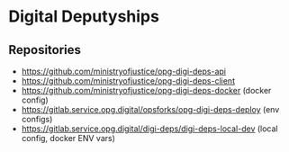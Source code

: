 # Digital Deputyships

## Repositories

- https://github.com/ministryofjustice/opg-digi-deps-api
- https://github.com/ministryofjustice/opg-digi-deps-client
- https://github.com/ministryofjustice/opg-digi-deps-docker (docker config)
- https://gitlab.service.opg.digital/opsforks/opg-digi-deps-deploy (env configs)
- https://gitlab.service.opg.digital/digi-deps/digi-deps-local-dev (local config, docker ENV vars)